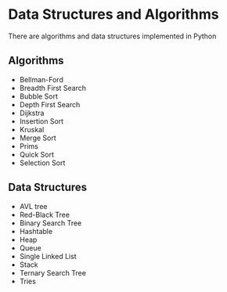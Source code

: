 # Data Structures and Algorithms

There are algorithms and data structures implemented in Python

## Algorithms

* Bellman-Ford
* Breadth First Search
* Bubble Sort
* Depth First Search
* Dijkstra
* Insertion Sort
* Kruskal
* Merge Sort
* Prims
* Quick Sort
* Selection Sort

## Data Structures

* AVL tree
* Red-Black Tree
* Binary Search Tree
* Hashtable
* Heap
* Queue
* Single Linked List
* Stack
* Ternary Search Tree
* Tries